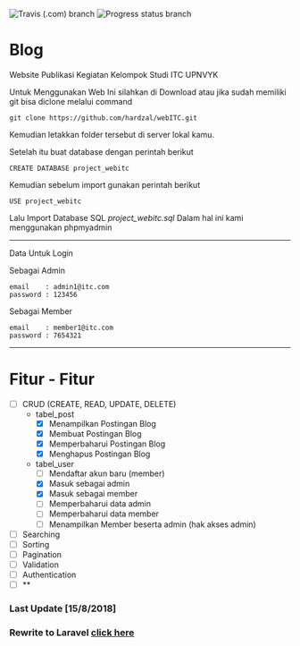 
![Travis (.com) branch](https://img.shields.io/travis/com/hardzal/webITC/master.svg) 
![Progress status branch](https://img.shields.io/badge/progress-30%25-yellowgreen.svg)

# Blog
Website Publikasi Kegiatan Kelompok Studi ITC UPNVYK

Untuk Menggunakan Web Ini silahkan di Download atau jika sudah memiliki git bisa diclone melalui command

    git clone https://github.com/hardzal/webITC.git

Kemudian letakkan folder tersebut di server lokal kamu.

Setelah itu buat database dengan perintah berikut
    
    CREATE DATABASE project_webitc

Kemudian sebelum import gunakan perintah berikut 
    
    USE project_webitc

Lalu Import Database SQL <em>project_webitc.sql</em> Dalam hal ini kami menggunakan phpmyadmin

-------------------------------------------------------------------
Data Untuk Login

Sebagai Admin

    email    : admin1@itc.com
    password : 123456
    
Sebagai Member

    email    : member1@itc.com
    password : 7654321
--------------------------------------------------------------------

  # Fitur - Fitur  
  - [ ] CRUD (CREATE, READ, UPDATE, DELETE)
    - tabel_post 
        - [x] Menampilkan Postingan Blog
        - [x] Membuat Postingan Blog
        - [x] Memperbaharui Postingan Blog
        - [x] Menghapus Postingan Blog
    - tabel_user
        - [ ] Mendaftar akun baru (member)
        - [x] Masuk sebagai admin
        - [x] Masuk sebagai member
        - [ ] Memperbaharui data admin
        - [ ] Memperbaharui data member
        - [ ] Menampilkan Member beserta admin (hak akses admin)
  
  - [ ] Searching
  - [ ] Sorting
  - [ ] Pagination
  - [ ] Validation
  - [ ] Authentication
  - [ ] **

### Last Update [15/8/2018]

### Rewrite to Laravel [click here](https://github.com/hardzal/itc)
